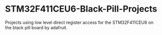 # STM32F411CEU6-Black-Pill-Projects
 Projects using low level direct register access for the STM32F411CEU6 on the black pill board by adafruit.
